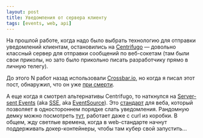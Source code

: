 ```yaml
---
layout: post
title: Уведомления от сервера клиенту
tags: [events, web, api]
---
```

На прошлой работе, когда надо было выбрать технологию для отправки уведомлений клиентам, остановились на [Centrifugo](https://centrifugal.dev/) — довольно классный сервер для отправки сообщений по веб-сокетам (там были свои приколы, но зато было прикольно писать разработчику прямо в личную телегу).

До этого N работ назад использовали [Crossbar.io](https://github.com/crossbario/crossbar), но когда я писал этот пост, обнаружил, что он уже [при смерти](https://github.com/crossbario/crossbar/issues/2085).

А еще когда я смотрел альтернативы Centrifugo, то наткнулся на [Server-sent Events](https://jvns.ca/blog/2021/01/12/day-36--server-sent-events-are-cool--and-a-fun-bug/) (aka [SSE](https://developer.mozilla.org/en-US/docs/Web/API/Server-sent_events), aka [EventSource](https://developer.mozilla.org/en-US/docs/Web/API/EventSource)). Это [стандарт](https://html.spec.whatwg.org/multipage/server-sent-events.html) для веба, который позволяет в одностороннем порядке слать уведомления. Рандомную демку можно посмотреть [тут](https://www.easydevguide.com/posts/flask_sse), работает даже с curl из коробки. В общем, жду светлые времена, когда в web-стандарте начнут поддерживать докер-контейнеры, чтобы там кубер свой запустить... 

